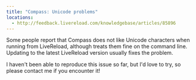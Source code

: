 ```yaml
---
title: "Compass: Unicode problems"
locations:
  - http://feedback.livereload.com/knowledgebase/articles/85896
---
```


Some people report that Compass does not like Unicode characters when running from LiveReload, although treats them fine on the command line. Updating to the latest LiveReload version usually fixes the problem.

I haven't been able to reproduce this issue so far, but I'd love to try, so please contact me if you encounter it!
